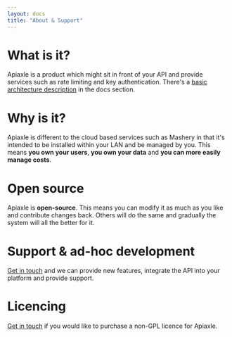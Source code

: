 ```yaml
---
layout: docs
title: "About & Support"
---
```


# What is it?

Apiaxle is a product which might sit in front of your API and provide
services such as rate limiting and key authentication. There's a
[basic architecture description](http://apiaxle.com/docs/architecture) in the
docs section.

# Why is it?

Apiaxle is different to the cloud based services such as Mashery in
that it's intended to be installed within your LAN and be managed by
you. This means **you own your users**, **you own your data** and
**you can more easily manage costs**.

# Open source

Apiaxle is **open-source**. This means you can modify it as much as
you like and contribute changes back. Others will do the same and
gradually the system will all the better for it.

# Support & ad-hoc development

[Get in touch](mailto:phil@shellarchive.co.uk) and we can provide new
features, integrate the API into your platform and provide support.

# Licencing

[Get in touch](mailto:phil@shellarchive.co.uk) if you would like to
purchase a non-GPL licence for Apiaxle.
